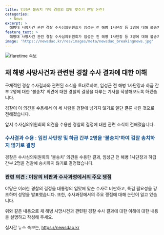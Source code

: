 ```yaml
---
title: 임성근 불송치 가닥 경찰의 입맛 맞추기 반발 논란!
categories:
  - News
excerpt: >
  해병대 사망사건 관련 경찰 수사심의위원회가 임성근 전 해병 1사단장 등 3명에 대해 불송치 의견을 내고, 경찰이 이를 수용해 검찰에 넘기지 않기로 결정한 것으로 전해졌습니다. 채 해병과의 명확한 업무상 지시 간의 인과관계 증명이 어려워, 초급 간부를 포함한 8명의 책임성이 미명하는 박정훈 전 해병대 수사단장의 조사 결과와는 상이한 결과입니다. 야권은 수사결과를 대통령 입맛에 맞춘 것으로 비판하고, 채 해병 특검 필요성을 강조하며 반발하고 있습니다. 7대대장 측 변호인도 임 전 사단장을 다시 공수처에 고발하는 등 관련 파문이 확산 중입니다.
feature_text: >
  해병대 사망사건 관련 경찰 수사심의위원회가 임성근 전 해병 1사단장 등 3명에 대해 불송치 의견을 내고, 경찰이 이를 수용해 검찰에 넘기지 않기로 결정한 것으로 전해졌습니다. 채 해병과의 명확한 업무상 지시 간의 인과관계 증명이 어려워, 초급 간부를 포함한 8명의 책임성이 미명하는 박정훈 전 해병대 수사단장의 조사 결과와는 상이한 결과입니다. 야권은 수사결과를 대통령 입맛에 맞춘 것으로 비판하고, 채 해병 특검 필요성을 강조하며 반발하고 있습니다. 7대대장 측 변호인도 임 전 사단장을 다시 공수처에 고발하는 등 관련 파문이 확산 중입니다.
image: 'https://newsdao.kr/res/images/meta/newsdao_breakingnews.jpg'
---
```


<p><img src="https://newsdao.kr/res/images/meta/newsdao_breakingnews.jpg" alt="flaretime 속보" /></p>

<h2 data-ke-size="size26">채 해병 사망사건과 관련된 경찰 수사 결과에 대한 이해</h2>

<p>구체적인 경찰 수사결과와 관련된 소식을 토대로하여, 임성근 전 해병 1사단장과 하급 간부 2명에 대한 '불송치' 의견에 대한 경찰의 결정을 다루는 기사를 작성해보도록 하겠습니다. </p>

<p data-ke-size="size16">경찰이 이 의견을 수용해서 이 세 사람을 검찰에 넘기지 않기로 일단 결론 내린 것으로 전해졌습니다.</p>

<p>앞서 수사심의위원회의 의견을 수용한 경찰의 결정에 대한 관련 소식이 전해졌습니다. </p>

<h3><b><span style="color: #1a5490;">수사결과 수용 : 임전 사단장 및 하급 간부 2명을 '불송치'하여 검찰 송치하지 않기로 결정</span></b></h3>

<p>경찰은 수사심의위원회의 '불송치' 의견을 수용한 결과, 임성근 전 해병 1사단장과 하급 간부 2명을 검찰에 송치하지 않기로 결정했습니다.</p>

<h3><b><span style="background-color: #21538527;">관련 의견 : 야당의 비판과 수사과정에서의 주요 쟁점</span></b></h3>

<p>야당은 이러한 경찰의 결정을 대통령의 입맛에 맞춘 수사로 비판하고, 특검 필요성을 강조하며 성명을 발표했습니다. 또한, 수사과정에서의 주요 쟁점에 대해 논란이 일고 있습니다.</p>

<p>위와 같은 내용으로 채 해병 사망사건과 관련된 경찰 수사 결과에 대한 이해에 대한 내용을 설명하고 작성해 주세요.</p>
실시간 뉴스 속보는, <a href="https://newsdao.kr" rel="dofollow">https://newsdao.kr</a>


